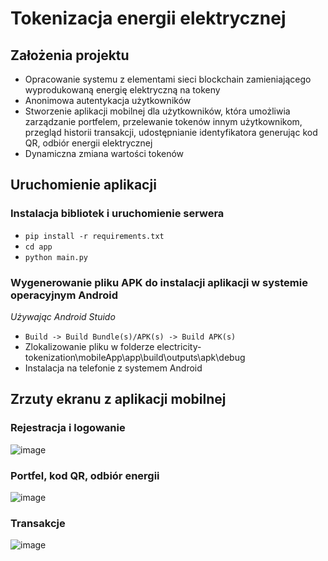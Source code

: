 # Tokenizacja energii elektrycznej

## Założenia projektu</br>
* Opracowanie systemu z elementami sieci blockchain zamieniającego wyprodukowaną energię elektryczną na tokeny
* Anonimowa autentykacja użytkowników​
* Stworzenie aplikacji mobilnej​ dla użytkowników, która umożliwia zarządzanie portfelem, przelewanie tokenów innym użytkownikom, przegląd historii transakcji, udostępnianie identyfikatora generując kod QR, odbiór energii elektrycznej
* Dynamiczna zmiana wartości tokenów

## Uruchomienie aplikacji
### Instalacja bibliotek i uruchomienie serwera
* `pip install -r requirements.txt`</br>
* `cd app`</br>
* `python main.py`

### Wygenerowanie pliku APK do instalacji aplikacji w systemie operacyjnym Android
<i>Używając Android Stuido</i></br>
* `Build -> Build Bundle(s)/APK(s) -> Build APK(s)`</br>
* Zlokalizowanie pliku w folderze electricity-tokenization\mobileApp\app\build\outputs\apk\debug</br>
* Instalacja na telefonie z systemem Android


## Zrzuty ekranu z aplikacji mobilnej

### Rejestracja i logowanie
![image](https://github.com/majkelw/electricity-tokenization/assets/75738353/305371f6-2131-4a43-93f1-c86cb522c9a2)

### Portfel, kod QR, odbiór energii
![image](https://github.com/majkelw/electricity-tokenization/assets/75738353/55ad7eb8-f695-496e-b57b-8a1d1bd8796f)

### Transakcje
![image](https://github.com/majkelw/electricity-tokenization/assets/75738353/79ef5a7b-3b80-4ce2-9976-62ad3fbf3016)


